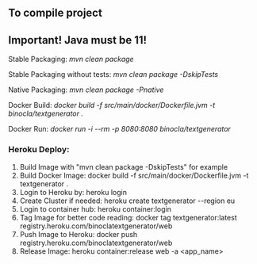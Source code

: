 To compile project
-----------------
## Important! Java must be 11!
Stable Packaging: *mvn clean package*

Stable Packaging without tests: *mvn clean package -DskipTests*

Native Packaging: *mvn clean package -Pnative*

Docker Build: *docker build -f src/main/docker/Dockerfile.jvm -t binocla/textgenerator .*

Docker Run: *docker run -i --rm -p 8080:8080 binocla/textgenerator*

### Heroku Deploy:
1) Build Image with "mvn clean package -DskipTests" for example
2) Build Docker Image: docker build -f src/main/docker/Dockerfile.jvm -t textgenerator .
3) Login to Heroku by: heroku login
4) Create Cluster if needed: heroku create textgenerator --region eu
5) Login to container hub: heroku container:login
6) Tag Image for better code reading: docker tag textgenerator:latest registry.heroku.com/binoclatextgenerator/web
7) Push Image to Heroku: docker push registry.heroku.com/binoclatextgenerator/web
8) Release Image: heroku container:release web -a <app_name>
